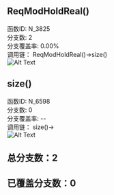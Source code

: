 <h2 id="reqmodholdreal">ReqModHoldReal()</h2>
<p>函数ID: N_3825<br>分支数: 2<br>分支覆盖率: 0.00%<br>调用链：
ReqModHoldReal()-&gt;size()<br><img alt="Alt Text" src="https://github.com/Brook108/md_img/blob/main/img/ReqModHoldReal_Img/?raw=true" /></p>
<h2 id="size">size()</h2>
<p>函数ID: N_6598<br>分支数: 0<br>分支覆盖率: --<br>调用链：
size()-&gt;<br><img alt="Alt Text" src="https://github.com/Brook108/md_img/blob/main/img/ReqModHoldReal_Img/?raw=true" /></p>
<h2 id="2">总分支数：2</h2>
<h2 id="0">已覆盖分支数：0</h2>